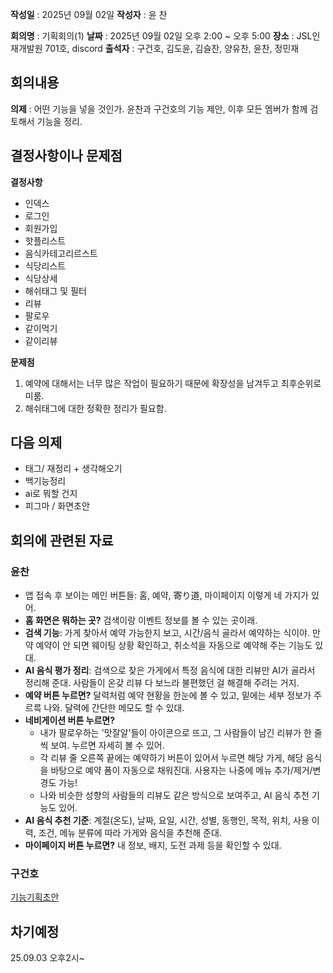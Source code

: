 **작성일** : 2025년 09월 02일
**작성자** : 윤 찬

**회의명** : 기획회의(1)
**날짜** : 2025년 09월 02일 오후 2:00 ~ 오후 5:00
**장소** : JSL인재개발원 701호, discord
**출석자** : 구건호, 김도윤, 김슬찬, 양유찬, 윤찬, 정민재


## 회의내용
**의제** : 어떤 기능을 넣을 것인가.
윤찬과 구건호의 기능 제안, 이후 모든 멤버가 함께 검토해서 기능을 정리.

## 결정사항이나 문제점
**결정사항**
- 인덱스
- 로그인
- 회원가입
- 핫플리스트
- 음식카테고리르스트
- 식당리스트
- 식당상세
- 해쉬태그 및 필터
- 리뷰
- 팔로우
- 같이먹기
- 같이리뷰

**문제점**
1. 예약에 대해서는 너무 많은 작업이 필요하기 때문에 확장성을 남겨두고 최후순위로 미룸.
2. 해쉬태그에 대한 정확한 정리가 필요함.

## 다음 의제
- 태그/ 재정리 + 생각해오기 
- 백기능정리 
- ai로 뭐할 건지 
- 피그마 / 화면초안


## 회의에 관련된 자료

### 윤찬
- 앱 접속 후 보이는 메인 버튼들: 홈, 예약, 寄り道, 마이페이지 이렇게 네 가지가 있어.
- **홈 화면은 뭐하는 곳?** 검색이랑 이벤트 정보를 볼 수 있는 곳이래.
- **검색 기능**: 가게 찾아서 예약 가능한지 보고, 시간/음식 골라서 예약하는 식이야. 만약 예약이 안 되면 웨이팅 상황 확인하고, 취소석을 자동으로 예약해 주는 기능도 있대.
- **AI 음식 평가 정리**: 검색으로 찾은 가게에서 특정 음식에 대한 리뷰만 AI가 골라서 정리해 준대. 사람들이 온갖 리뷰 다 보느라 불편했던 걸 해결해 주려는 거지.
- **예약 버튼 누르면?** 달력처럼 예약 현황을 한눈에 볼 수 있고, 밑에는 세부 정보가 주르륵 나와. 달력에 간단한 메모도 할 수 있대.
- **네비게이션 버튼 누르면?**
    - 내가 팔로우하는 '맛잘알'들이 아이콘으로 뜨고, 그 사람들이 남긴 리뷰가 한 줄씩 보여. 누르면 자세히 볼 수 있어.
    - 각 리뷰 줄 오른쪽 끝에는 예약하기 버튼이 있어서 누르면 해당 가게, 해당 음식을 바탕으로 예약 폼이 자동으로 채워진대. 사용자는 나중에 메뉴 추가/제거/변경도 가능!
    - 나와 비슷한 성향의 사람들의 리뷰도 같은 방식으로 보여주고, AI 음식 추천 기능도 있어.
- **AI 음식 추천 기준**: 계절(온도), 날짜, 요일, 시간, 성별, 동행인, 목적, 위치, 사용 이력, 조건, 메뉴 분류에 따라 가게와 음식을 추천해 준대.
- **마이페이지 버튼 누르면?** 내 정보, 배지, 도전 과제 등을 확인할 수 있대.

### 구건호
[기능기획초안](https://docs.google.com/document/d/17VWAoxvq3YLxAQVGKp30zq3k43sL6yVJzv4l4Kaiqcc/edit?usp=sharing)

## 차기예정
25.09.03 오후2시~